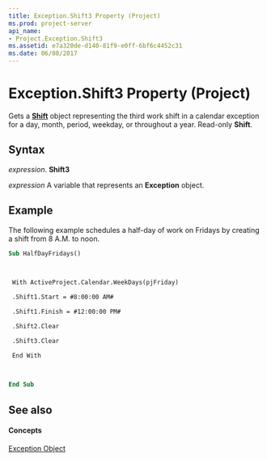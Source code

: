 ```yaml
---
title: Exception.Shift3 Property (Project)
ms.prod: project-server
api_name:
- Project.Exception.Shift3
ms.assetid: e7a320de-d140-81f9-e0ff-6bf6c4452c31
ms.date: 06/08/2017
---
```



# Exception.Shift3 Property (Project)

Gets a  **[Shift](Project.Shift.md)** object representing the third work shift in a calendar exception for a day, month, period, weekday, or throughout a year. Read-only **Shift**.


## Syntax

 _expression_. **Shift3**

 _expression_ A variable that represents an **Exception** object.


## Example

The following example schedules a half-day of work on Fridays by creating a shift from 8 A.M. to noon.


```vb
Sub HalfDayFridays() 

 

 With ActiveProject.Calendar.WeekDays(pjFriday) 

 .Shift1.Start = #8:00:00 AM# 

 .Shift1.Finish = #12:00:00 PM# 

 .Shift2.Clear 

 .Shift3.Clear 

 End With 

 

End Sub
```


## See also


#### Concepts


[Exception Object](Project.Exception.md)
